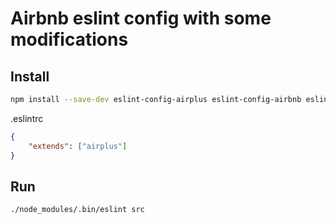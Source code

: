# Airbnb eslint config with some modifications

## Install

```bash
npm install --save-dev eslint-config-airplus eslint-config-airbnb eslint-plugin-react babel-eslint eslint
```

.eslintrc

```json
{
    "extends": ["airplus"]
}
```

## Run

```bash
./node_modules/.bin/eslint src
```
